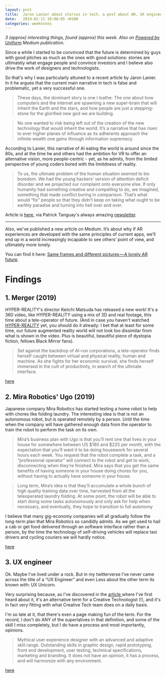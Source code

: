 ```yaml
---
layout: post
title:  Jaron Lanier about stories in tech, a post about AR, UX engineers... - Weeknote 2019/5
date:   2019-02-11 10:08:05 +0100
categories: weeknotes
---
```


_3 (approx) interesting things, found (approx) this week. Also on [Powered by Uniform](https://medium.com/uniform-creative-technology/tagged/weeknotes) Medium publication._

Since a while I started to be convinced that the future is determined by guys with good pitches as much as the ones with good solutions: stories are ultimately what engage people and convince investors and I believe also drive the work of designers and technologists.

So that's why I was particularly attuned to a recent article by Jaron Lanier. In it he argues that the current main narrative in tech is false and problematic, yet a very successful one.


> These days, the dominant story is one I loathe: The one about how computers and the internet are spawning a new super-brain that will inherit the Earth and the stars, and how people are just a stepping-stone for the glorified new god we are building.


> No one wanted to risk being left out of the creation of the new technology that would inherit the world. It’s a narrative that has risen to ever higher planes of influence as its adherents approach the infinite wealth one gains through information supremacy.


According to Lanier, this narrative of AI eating the world is around since the 80s, and at the time he and others had the ambition for VR to offer an alternative vision, more people-centric - yet, as he admits, from the limited perspective of young coders bored with the limitdness of reality.


> To us, the ultimate problem of the human situation seemed to be: boredom. We had the young hackers’ version of attention deficit disorder and we projected our complaint onto everyone else. If only humanity had something creative and compelling to do, we imagined, something that made conflict boring in comparison. That’s what would “fix” people so that they didn’t keep on taking what ought to be earthly paradise and turning into hell over and over.


Article is [here](https://medium.com/s/2069/vr-and-the-problem-of-how-we-talk-about-tech-d8a27e812c74),  via Patrick Tanguay's always amazing  [newsletter](https://sentiers.media/schneier-on-blockchain-aocs-green-new-deal-resolution-three-layers-of-identity-purpose-vr-and-a-vegetative-faraday-cage-no-66/).

-----

Also, we've published a new article on Medium. It’s about why if AR experiences are developed with the same principles of current apps, we’ll end up in a world increasingly incapable to see others’ point of view, and ultimately more lonely.

You can find it here: [Same frames and different pictures — A lonely AR future](https://medium.com/uniform-creative-technology/in-the-ar-future-were-headed-to-we-won-t-see-the-same-pictures-only-the-same-frames-d48ad7a9572c).

# Findings


## 1. Merger (2019)


HYPER-REALITY's director Keiichi Matsuda has released a new work! It's a 360 video, like HYPER-REALITY using a mix of 3D and real footage, this time about a tele-operator of future. (And in case you haven't watched [HYPER-REALITY](https://vimeo.com/166807261) yet, you should do it already: I bet that at least for some time, our future augmented reality world will not look too dissimilar from what is shown in the video. Plus is beautiful, beautiful piece of dystopia fiction, fellows Black Mirror fans).

> Set against the backdrop of AI-run corporations, a tele-operator finds herself caught between virtual and physical reality, human and machine. As she fights for her economic survival, she finds herself immersed in the cult of productivity, in search of the ultimate interface.



[here](https://vimeo.com/302028562)


## 2. Mira Robotics' Ugo (2019)

Japanese company Mira Robotics has started testing a home robot to help with chores like folding laundry. The interesting idea is that is not an autonomous robot, but is operated remotely by a person. Until the time when the company will have gathered enough data from the operator to train the robot to perform the task on its own.


> Mira’s business plan with Ugo is that you’ll rent one that lives in your house for somewhere between US $180 and $225 per month, with the expectation that you’ll want it to be doing housework for several hours each week. You request that the robot complete a task, and a “professional operator” will connect to the robot and get to work, disconnecting when they’re finished. Mira says that you get the same benefits of having someone in your house doing chores for you, without having to actually have someone in your house.


> Long term, Mira’s idea is that they’ll accumulate a whole bunch of high quality training data over time, harvested from all the teleoperated laundry folding. At some point, the robot will be able to start doing some tasks autonomously and only ask for help when necessary, and eventually, they hope to transition to full autonomy

I believe that many gig-economy companies will all gradually follow the long-term plan that Mira Robotics so candidly admits. As we get used to hail a cab or get food delivered through an software interface rather than a person, by the time the technology of self-driving vehicles will replace taxi drivers and cycling couriers we will hardly notice.


[here](https://spectrum.ieee.org/automaton/robotics/home-robots/remotely-operated-home-robot-can-do-your-laundry)

##  3. UX engineer

Ok. Maybe I’ve lived under a rock. But in my twitterverse I’ve never came across the title of a “UX Engineer” and even Less about the other term its known with: UX Unicorn.

Very surprising because, as I've discovered in the [article ](https://medium.com/google-design/why-full-stack-developers-make-the-best-ux-engineers-1ddbff6c1739?source=rss----2935d33b43a8--ux) where I've first heard about it, it's an alternative term for a Creative Technologist (!), and it's in fact very fitting with what Creative Tech team does on a daily basis.


I'm so late at it, that there's even a page making fun of the term. For the record, I don't do ANY of the superlatives in that definition, and some of the skill I miss completely, but I do have a process and most importantly, opinions.


> Mythical user experience designer with an advanced and adaptive skill range. Outstanding skills in graphic design, rapid prototyping, front end development, user testing, technical specifications, marketing and branding. It does not have an opinion, it has a process, and will harmonize with any environment.





[here](https://uxunicorn.com/)
